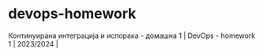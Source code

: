 # devops-homework
Континуирана интеграција и испорака - домашна 1 | DevOps - homework 1 | 2023/2024 | 
